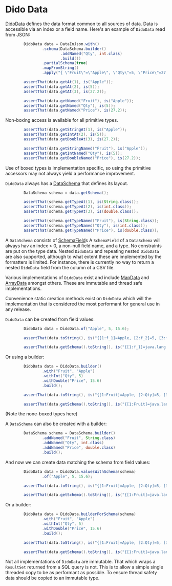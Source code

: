 Dido Data
=========

[DidoData](http://rgordon.co.uk/projects/dido/current/api/dido/data/DidoData.html) 
defines the data format common to all sources of data. Data is accessible via an
index or a field name. Here's an example of `DidoData` read from JSON:
```java
        DidoData data = DataInJson.with()
                .schema(DataSchema.builder()
                        .addNamed("Qty", int.class)
                        .build())
                .partialSchema(true)
                .mapFromString()
                .apply("{ \"Fruit\"=\"Apple\", \"Qty\"=5, \"Price\"=27.2 }");

        assertThat(data.getAt(1), is("Apple"));
        assertThat(data.getAt(2), is(5));
        assertThat(data.getAt(3), is(27.2));

        assertThat(data.getNamed("Fruit"), is("Apple"));
        assertThat(data.getNamed("Qty"), is(5));
        assertThat(data.getNamed("Price"), is(27.2));
```

Non-boxing access is available for all primitive types.
```java
        assertThat(data.getStringAt(1), is("Apple"));
        assertThat(data.getIntAt(2), is(5));
        assertThat(data.getDoubleAt(3), is(27.2));

        assertThat(data.getStringNamed("Fruit"), is("Apple"));
        assertThat(data.getIntNamed("Qty"), is(5));
        assertThat(data.getDoubleNamed("Price"), is(27.2));
```

Use of boxed types is implementation specific, so using the primitive accessors may
not always yield a performance improvement. 

`DidoData` always has a [DataSchema](http://rgordon.co.uk/projects/dido/current/api/dido/data/DataSchema.html) that
defines its layout.
```java
        DataSchema schema = data.getSchema();

        assertThat(schema.getTypeAt(1), is(String.class));
        assertThat(schema.getTypeAt(2), is(int.class));
        assertThat(schema.getTypeAt(3), is(double.class));

        assertThat(schema.getTypeNamed("Fruit"), is(String.class));
        assertThat(schema.getTypeNamed("Qty"), is(int.class));
        assertThat(schema.getTypeNamed("Price"), is(double.class));
```

A `DataSchema` consists of [SchemaField](http://rgordon.co.uk/projects/dido/current/api/dido/data/SchemaField.html)s
A `SchemaField` of a `DataSchema` will always hav an index > 0, a non-null field name, 
and a type. No constraints are put on the type data. Nested `DidoData` and 
repeating nested `DidoData` are also supported, although to what extent these 
are implemented by the formatters is limited. For instance, there is currently no way to
return a nested `DidoData` field from the column of a CSV file. 

Various implementations of `DidoData` exist and include
[MapData](http://rgordon.co.uk/projects/dido/current/api/dido/data/MapData.html) and
[ArrayData](http://rgordon.co.uk/projects/dido/current/api/dido/data/ArrayData.html)
amongst others. These are immutable and thread safe implementations.

Convenience static creation methods exist on `DidoData` which will the implementation 
that is considered the most performant for general use in any release.

`DidoData` can be created from field values:
```java
        DidoData data = DidoData.of("Apple", 5, 15.6);

        assertThat(data.toString(), is("{[1:f_1]=Apple, [2:f_2]=5, [3:f_3]=15.6}"));

        assertThat(data.getSchema().toString(), is("{[1:f_1]=java.lang.String, [2:f_2]=java.lang.Integer, [3:f_3]=java.lang.Double}"));
```

Or using a builder:
```java
        DidoData data = DidoData.builder()
                .with("Fruit", "Apple")
                .withInt("Qty", 5)
                .withDouble("Price", 15.6)
                .build();

        assertThat(data.toString(), is("{[1:Fruit]=Apple, [2:Qty]=5, [3:Price]=15.6}"));

        assertThat(data.getSchema().toString(), is("{[1:Fruit]=java.lang.String, [2:Qty]=int, [3:Price]=double}"));
```

(Note the none-boxed types here)

A `DataSchema` can also be created with a builder:
```java
        DataSchema schema = DataSchema.builder()
                .addNamed("Fruit", String.class)
                .addNamed("Qty", int.class)
                .addNamed("Price", double.class)
                .build();
```

And now we can create data matching the schema from field values:
```java
        DidoData data = DidoData.valuesWithSchema(schema)
                .of("Apple", 5, 15.6);

        assertThat(data.toString(), is("{[1:Fruit]=Apple, [2:Qty]=5, [3:Price]=15.6}"));

        assertThat(data.getSchema().toString(), is("{[1:Fruit]=java.lang.String, [2:Qty]=int, [3:Price]=double}"));
```

Or a builder:
```java
        DidoData data = DidoData.builderForSchema(schema)
                .with("Fruit", "Apple")
                .withInt("Qty", 5)
                .withDouble("Price", 15.6)
                .build();

        assertThat(data.toString(), is("{[1:Fruit]=Apple, [2:Qty]=5, [3:Price]=15.6}"));

        assertThat(data.getSchema().toString(), is("{[1:Fruit]=java.lang.String, [2:Qty]=int, [3:Price]=double}"));
```


Not all implementations of `DidoData` are immutable. That which
wraps a `ResultSet` returned from a SQL query is not. This is to allow
a simple single threaded copy to be as performant as possible. To ensure 
thread safety data should be copied to an immutable type.  
